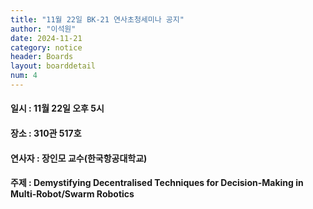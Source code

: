 ```yaml
---
title: "11월 22일 BK-21 연사초청세미나 공지"
author: "이석원"
date: 2024-11-21
category: notice
header: Boards
layout: boarddetail
num: 4
---
```


#### 일시 : 11월 22일 오후 5시
#### 장소 : 310관 517호
#### 연사자 : 장인모 교수(한국항공대학교)
#### 주제 : Demystifying Decentralised Techniques for Decision-Making in Multi-Robot/Swarm Robotics
